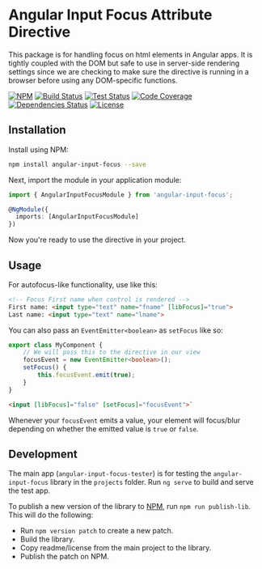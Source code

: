 # Angular Input Focus Attribute Directive
This package is for handling focus on html elements in Angular apps. It is tightly coupled with the DOM but safe to use in server-side rendering settings since we are checking to make sure the directive is running in a browser before using any DOM-specific functions.

[![NPM](https://img.shields.io/npm/v/angular-input-focus.svg)](https://www.npmjs.com/package/angular-input-focus)
[![Build Status](https://img.shields.io/appveyor/ci/DeanPDX/angular-input-focus.svg)](https://ci.appveyor.com/project/DeanPDX/angular-input-focus)
[![Test Status](https://img.shields.io/appveyor/tests/DeanPDX/angular-input-focus.svg)](https://ci.appveyor.com/project/DeanPDX/angular-input-focus)
[![Code Coverage](https://img.shields.io/codecov/c/github/DeanPDX/angular-input-focus.svg)](https://codecov.io/gh/DeanPDX/angular-input-focus)
[![Dependencies Status](https://img.shields.io/david/DeanPDX/angular-input-focus.svg)](https://david-dm.org/DeanPDX/angular-input-focus)
[![License](https://img.shields.io/github/license/DeanPDX/angular-input-focus.svg)](https://github.com/DeanPDX/angular-input-focus/blob/master/LICENSE)

## Installation
Install using NPM:

```bash
npm install angular-input-focus --save
```

Next, import the module in your application module:

```typescript
import { AngularInputFocusModule } from 'angular-input-focus';

@NgModule({
  imports: [AngularInputFocusModule]
})
```

Now you're ready to use the directive in your project.

## Usage
For autofocus-like functionality, use like this:

```html
<!-- Focus First name when control is rendered -->
First name: <input type="text" name="fname" [libFocus]="true">
Last name: <input type="text" name="lname">
 ```

You can also pass an `EventEmitter<boolean>` as `setFocus` like so:

```typescript
export class MyComponent {
    // We will pass this to the directive in our view
    focusEvent = new EventEmitter<boolean>();
    setFocus() {
        this.focusEvent.emit(true);
    }
}
```

```html
<input [libFocus]="false" [setFocus]="focusEvent">`
```

Whenever your `focusEvent` emits a value, your element will focus/blur depending on whether the emitted value is `true` or `false`.

## Development

The main app (`angular-input-focus-tester`) is for testing the `angular-input-focus` library in the `projects` folder. Run `ng serve` to build and serve the test app.

To publish a new version of the library to [NPM](https://www.npmjs.com/), run `npm run publish-lib`. This will do the following:

* Run `npm version patch` to create a new patch.
* Build the library.
* Copy readme/license from the main project to the library.
* Publish the patch on NPM.